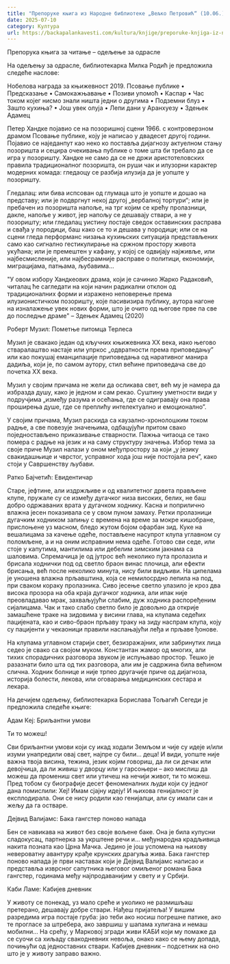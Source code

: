 ```yaml
---
title: "Препоруке књига из Народне библиотеке „Вељко Петровић“ (10.06.)"
date: 2025-07-10
category: Култура
url: https://backapalankavesti.com/kultura/knjige/preporuke-knjiga-iz-narodne-biblioteke-veljko-petrovic-10-06/
---
```


Препорука књига за читање – одељење за одрасле

На одељењу за одрасле, библиотекарка Милка Родић је предложила следеће наслове:

Нобелова награда за књижевност 2019. Псовање публике • Предсказање • Самокажњавање • Позиви упомоћ • Каспар • Час током којег нисмо знали ништа једни о другима • Подземни блуз • Зашто кухиња? • Још увек олуја • Лепи дани у Аранхуезу • Здењек Адамец

Петер Хандке појавио се на позоришној сцени 1966. с контроверзном драмом Псовање публике, коју је написао у двадесет другој години. Појавио се наједанпут као неко ко поставља дијагнозу актуелном стању позоришта и сецира очекивања публике о томе шта би требало да се игра у позоришту. Хандке не само да се не држи аристотеловских правила традиционалног позоришта, он руши чак и илузорни карактер модерних комада: гледаоцу се разбија илузија да је уопште у позоришту.

Гледалац: или бива испсован од глумаца што је уопште и дошао на представу; или је подвргнут некој другој „вербалној тортури“; или је пребачен из позоришта напоље, на трг којим се крећу пролазници, дакле, напоље у живот, јер напољу се дешавају ствари, а не у позоришту; или гледалац уистину постаје сведок оставинских расправа и свађа у породици, баш како се то и дешава у породици; или се на сцени гледа перформанс низања кухињских ситуација представљених само као сигнално гестикулирање на сржном простору живота укућана; или је премештен у кафану, у којој се одвијају најживље, или најбесмисленије, или најбесрамније расправе о политици, економији, миграцијама, патњама, љубавима…

&quot;У овом избору Хандкеових драма, који је сачинио Жарко Радаковић, читалац ће сагледати на који начин радикални отклон од традиционалних форми и изражено неповерење према илузионистичком позоришту, које пасивизира публику, аутора нагоне на изналажење увек нових форми, што је очито од његове прве па све до последње драме&quot; – Здењек Адамец (2020)

Роберт Музил: Пометње питомца Терлеса

Музил је свакако један од кључних књижевника XX века, иако његово стваралаштво настаје или упркос „одвратности према приповедању” или као покушај еманципације приповедања од наративног манира дадиља, који је, по самом аутору, стил већине приповедача све до почетка XX века.

Музил у својим причама не жели да осликава свет, већ му је намера да избразда душу, како је једном и сам рекао. Суштину уметности види у подручјима „између разума и осећања, где се одигравају она права проширења душе, где се преплићу интелектуално и емоционално”.

У својим причама, Музил раскида са каузално-хронолошким током радње, а све повезује значењима, одбацујући притом свако поједностављено приказивање стварности. Пажња читаоца се тако помера с радње на језик и на саму структуру значења. Избор тема за своје приче Музил налази у оном међупростору за који „у језику свакидашњице и чврстог, усправног хода још није постојала реч”, како стоји у Савршенству љубави.

Ратко Бајчетић: Евидентичар

Старе, јефтине, али издржљиве и од квалитетног дрвета прављене клупе, пружале су се између дугачког низа високих, белих, не баш добро одржаваних врата у дугачком ходнику. Касна и поприлично влажна јесен показивала се у свом пуном замаху. Ретки пролазници дугачким ходником запињу с времена на време за мокре кишобране, прислоњене уз масном, бледо жутом бојом офарбан зид. Куке на вешалицама за качење одеће, постављене насупрот клупа углавном су поломљене, а и на оним исправним нема одеће. Готово сви седе, или стоје у капутима, мантилима или дебелим зимским јакнама са шаловима. Спремачица је од јутрос већ неколико пута пролазила и брисала ходнички под од светло браон винас плочица, али ефекти брисања, већ
после неколико минута, нису били видљиви. На ципелама је уношена влажна прљавштина, која се немилосрдно лепила на под, при сваком кораку пролазника. Сиво јесење светло улазило је кроз два висока прозора на оба краја дугачког ходника, али ипак није преовладавао мрак, захваљујући слабим, дуж ходника распоређеним сијалицама. Чак и тако слабо светло било је довољно да открије замашћене траке на зидовима у висини глава, на клупама седећих пацијената, као и сиво-браон прљаву траку на зиду наспрам клупа, коју су пацијенти у чекаоници правили наслањајући леђа и прљаве ђонове.

На клупама углавном старији свет, безизражајних, или забринутих лица седео је свако са својом муком. Константан жамор од многих, али тихих спорадичних разговора звуком је испуњавао простор. Тешко је разазнати било шта од тих разговора, али им је садржина била већином слична. Ходник болнице и није трпео другачије приче од дијагноза, историја болести, лекова, или оговарања медицинских сестара и лекара.

На дечијем одељењу, библиотекарка Борислава Тољагић Сегеди је предложила следеће књиге:

Адам Кеј: Бриљантни умови

Ти то можеш!

Сви бриљантни умови који су икад ходали Земљом и чије су идеје и/или изуми унапредили овај свет, најпре су били… деца! И види, уопште није важна твоја висина, тежина, језик којим говориш, да ли си дечак или девојчица, да ли живиш у дворцу или у гарсоњери – ако мислиш да можеш да промениш свет или утичеш на нечији живот, ти то можеш. Пред тобом су биографије десет феноменалних људи који су једног дана помислили: Хеј! Имам сјајну идеју! И њихова генијалност је експлодирала. Они се нису родили као генијалци, али су имали сан и жељу да га остваре.

Дејвид Валијамс: Бака гангстер поново напада

Бен се навикава на живот без своје вољене баке. Она је била купусни сладокусац, партнерка за укрштене речи и… међународна крадљивица накита позната као Црна Мачка. Једино је још успомена на њихову невероватну авантуру крађе крунских драгуља жива. Бака гангстер поново напада је први наставак који је Дејвид Валијамс написао и представља изврсног сапутника његовог омиљеног романа Бака гангстер, годинама међу најпродаванијим у свету и у Србији.

Каби Ламе: Кабијев дневник

У животу се понекад, уз мало среће и уколико не размишљаш претерано, дешавају добре ствари. Нађеш пријатеља! У вишим разредима игра постаје груба: јао теби ако носиш погрешне патике, ако те прогласе за штребера, ако завршиш у шапама хулигана и немаш мобилни… На срећу, у Марковој згради живи КАБИ који му помаже да се суочи са хиљаду свакодневних невоља, онако како се њему допада, почињући од једноставних ствари. Кабијев дневник – подсетник на оно што је у животу заправо важно.
